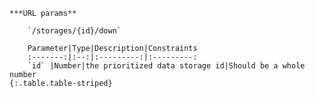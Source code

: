     ***URL params**

        `/storages/{id}/down`

        Parameter|Type|Description|Constraints
        :-------:|:--:|:---------:|:---------:
        `id` |Number|the prioritized data storage id|Should be a whole number
    {:.table.table-striped}

